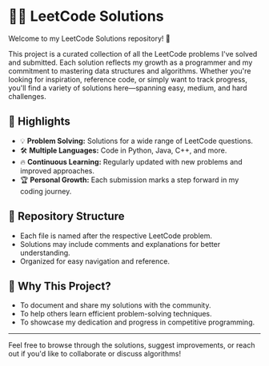 # 🧑‍💻 LeetCode Solutions

Welcome to my LeetCode Solutions repository! 🚀

This project is a curated collection of all the LeetCode problems I've solved and submitted. Each solution reflects my growth as a programmer and my commitment to mastering data structures and algorithms. Whether you're looking for inspiration, reference code, or simply want to track progress, you'll find a variety of solutions here—spanning easy, medium, and hard challenges.

## 🌟 Highlights

- 💡 **Problem Solving:** Solutions for a wide range of LeetCode questions.
- 🛠️ **Multiple Languages:** Code in Python, Java, C++, and more.
- 🔥 **Continuous Learning:** Regularly updated with new problems and improved approaches.
- 🏆 **Personal Growth:** Each submission marks a step forward in my coding journey.

## 📂 Repository Structure

- Each file is named after the respective LeetCode problem.
- Solutions may include comments and explanations for better understanding.
- Organized for easy navigation and reference.

## 🎯 Why This Project?

- To document and share my solutions with the community.
- To help others learn efficient problem-solving techniques.
- To showcase my dedication and progress in competitive programming.

---

Feel free to browse through the solutions, suggest improvements, or reach out if you'd like to collaborate or discuss algorithms!
